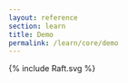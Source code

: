 ```yaml
---
layout: reference
section: learn
title: Demo
permalink: /learn/core/demo
---
```


<div>

{% include Raft.svg %}

<script language="javascript" src="/coyote/assets/js/animate_trace.js"></script>
<script language="javascript" src="/coyote/assets/js/trace_model.js"></script>

<script language="javascript">

fetchTrace('/coyote/assets/data/Raft.xml', convertTrace);

</script>
</div>
